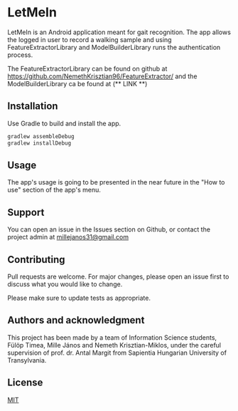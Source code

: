 # LetMeIn

LetMeIn is an Android application meant for gait recognition. The app allows the logged in user to record a walking sample and using FeatureExtractorLibrary and ModelBuilderLibrary runs the authentication process.

The FeatureExtractorLibrary can be found on github at https://github.com/NemethKrisztian96/FeatureExtractor/ and the ModelBuilderLibrary ca be found at (** LINK **)
## Installation

Use Gradle to build and install the app.

```gradle
gradlew assembleDebug
gradlew installDebug
```

## Usage

The app's usage is going to be presented in the near future in the "How to use" section of the app's menu.

## Support
You can open an issue in the Issues section on Github, or contact the project admin at millejanos31@gmail.com 

## Contributing
Pull requests are welcome. For major changes, please open an issue first to discuss what you would like to change.

Please make sure to update tests as appropriate.

## Authors and acknowledgment

This project has been made by a team of Information Science students, Fülöp Timea, Mille János and Nemeth Krisztian-Miklos, under the careful supervision of prof. dr. Antal Margit from Sapientia Hungarian University of Transylvania.


## License
[MIT](https://choosealicense.com/licenses/mit/)
